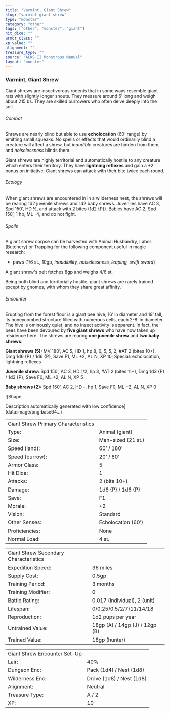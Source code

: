 ```yaml
---
title: "Varmint, Giant Shrew"
slug: "varmint-giant-shrew"
type: "monster"
category: "other"
tags: ["other", "monster", "giant"]
hit_dice: ""
armor_class: ""
xp_value: ""
alignment: ""
treasure_type: ""
source: "ACKS II Monstrous Manual"
layout: "monster"
---
```


### Varmint, Giant Shrew

Giant shrews are insectivorous rodents that in some ways resemble giant rats with slightly longer
snouts. They measure around 6’ long and weigh about 215 bs. They are skilled burrowers who often
delve deeply into the soil.

###### Combat

Shrews are nearly blind but able to use **echolocation** (60’ range) by emitting small squeaks. No
spells or effects that would ordinarily blind a creature will affect a shrew, but *inaudible*
creatures are hidden from them, and *noiselessness* blinds them.

Giant shrews are highly territorial and automatically hostile to any creature which enters their
territory. They have **lightning reflexes** and gain a +2 bonus on initiative. Giant shrews can
attack with their bite twice each round.

###### Ecology

When giant shrews are encountered in in a wilderness nest, the shrews will be rearing 1d2 juvenile
shrews and 1d2 baby shrews. Juveniles have AC 3, Spd 150’, HD ½, and attack with 2 bites (1d2 {P}).
Babies have AC 2, Spd 150’, 1 hp, ML -4, and do not fight.

###### Spoils

A giant shrew corpse can be harvested with Animal Husbandry, Labor (Butchery) or Trapping for the
following component useful in magic research:

* paws (1/6 st., 10gp, *inaudibility, noiselessness, leaping, swift sword*)

A giant shrew's pelt fetches 8gp and weighs 4/6 st.

Being both blind and territorially hostile, giant shrews are rarely trained except by gnomes, with
whom they share great affinity.

###### Encounter

Erupting from the forest floor is a giant bee hive, 16’ in diameter and 19’ tall, its honeycombed
structure filled with numerous cells, each 2-8’ in diameter. The hive is ominously quiet, and no
insect activity is apparent. In fact, the bees have been devoured by **five giant shrews** who have
now taken up residence here. The shrews are rearing **one juvenile shrew** and **two baby shrews**.

**Giant shrews (5):** MV 180’, AC 5, HD 1, hp 8, 6, 5, 5, 2, #AT 2 (bites 10+), Dmg 1d6 {P} / 1d6
{P}, Save F1, ML +2, AL N, XP 10; Special: echolocation, lightning reflexes

**Juvenile shrew:** Spd 150’, AC 3, HD 1/2, hp 3, #AT 2 (bites 11+), Dmg 1d3 {P} / 1d3 {P}, Save
F0, ML +2, AL N, XP 5

**Baby shrews (2):** Spd 150’, AC 2, HD -, hp 1, Save F0, ML +2, AL N, XP 0

![Shape

Description automatically generated with low confidence](data:image/png;base64...)

|  |  |
| --- | --- |
| Giant Shrew Primary Characteristics | |
| Type: | Animal (giant) |
| Size: | Man-sized (21 st.) |
| Speed (land): | 60’ / 180' |
| Speed (burrow): | 20’ / 60’ |
| Armor Class: | 5 |
| Hit Dice: | 1 |
| Attacks: | 2 (bite 10+) |
| Damage: | 1d6 {P} / 1d6 {P} |
| Save: | F1 |
| Morale: | +2 |
| Vision: | Standard |
| Other Senses: | Echolocation (60’) |
| Proficiencies: | None |
| Normal Load: | 4 st. |

|  |  |
| --- | --- |
| Giant Shrew Secondary Characteristics | |
| Expedition Speed: | 36 miles |
| Supply Cost: | 0.5gp |
| Training Period: | 3 months |
| Training Modifier: | 0 |
| Battle Rating: | 0.017 (individual), 2 (unit) |
| Lifespan: | 0/0.25/0.5/2/7/11/14/18 |
| Reproduction: | 1d2 pups per year |
| Untrained Value: | 18gp (A) / 14gp (J) / 12gp (B) |
| Trained Value: | 18gp (hunter) |

|  |  |
| --- | --- |
| Giant Shrew Encounter Set-Up | |
| Lair: | 40% |
| Dungeon Enc: | Pack (1d4) / Nest (1d8) |
| Wilderness Enc: | Drove (1d8) / Nest (1d8) |
| Alignment: | Neutral |
| Treasure Type: | A / 2 |
| XP: | 10 |
